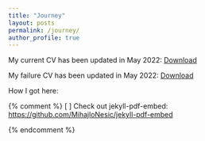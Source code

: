 ```yaml
---
title: "Journey"
layout: posts
permalink: /journey/
author_profile: true
---
```


My current CV has been updated in May 2022: [Download](https://github.com/samxshang/CV/blob/main/ShangCV_202205.pdf) 

My failure CV has been updated in May 2022:
[Download](https://github.com/samxshang/CV/blob/main/Shang_Failure_CV_202205.pdf)


How I got here:


{% comment %}
[ ] Check out jekyll-pdf-embed: https://github.com/MihajloNesic/jekyll-pdf-embed

{% endcomment %}

